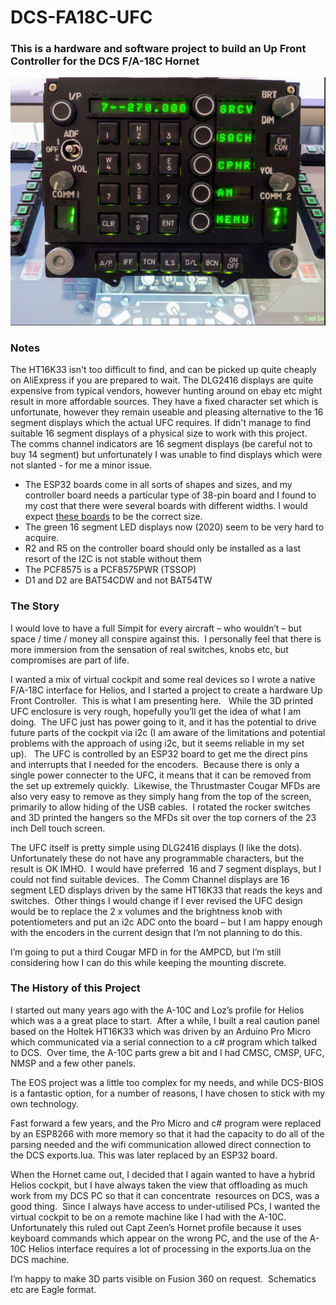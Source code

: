 # DCS-FA18C-UFC
### This is a hardware and software project to build an Up Front Controller for the DCS F/A-18C Hornet
![Hornet UFC with 2020 Acrylic Case](/images/UFC_Acrylic.png)
### Notes

The HT16K33 isn't too difficult to find, and can be picked up quite cheaply on AliExpress if you are prepared to wait.  The DLG2416 displays are quite expensive from 
typical vendors, however hunting around on ebay etc might result in more affordable sources.  They have a fixed character set which is unfortunate, however they remain useable and pleasing alternative to the 16 segment displays which the actual UFC requires.  If didn't manage to find suitable 16 segment displays of a physical size to work with this 
project.  The comms channel indicators are 16 segment displays (be careful not to buy 14 segment) but unfortunately I was unable to find displays which were not slanted - for me a minor issue.
* The ESP32 boards come in all sorts of shapes and sizes, and my controller board needs
a particular type of 38-pin board and I found to my cost that there were several boards with different widths.  I would expect [these boards](https://www.amazon.co.uk/AZDelivery-NodeMcu-CP2102-Development-including/dp/B074RGW2VQ/) to be the correct size.
* The green 16 segment LED displays now (2020) seem to be very hard to acquire.
* R2 and R5 on the controller board should only be installed as a last resort of the I2C is not stable without them
* The PCF8575 is a PCF8575PWR (TSSOP)
* D1 and D2 are BAT54CDW and not BAT54TW


### The Story
I would love to have a full Simpit for every aircraft – who
wouldn’t – but space / time / money all conspire against this.  I personally
feel that there is more immersion from the sensation of real switches, knobs
etc, but compromises are part of life.

I wanted a mix of virtual cockpit and some real devices so I
wrote a native F/A-18C interface for Helios, and I started a project to create
a hardware Up Front Controller.  This is what I am presenting here.   While the
3D printed UFC enclosure is very rough, hopefully you’ll get the idea of what I
am doing.  The UFC just has power going to it, and it has the potential to
drive future parts of the cockpit via i2c (I am aware of the limitations and
potential problems with the approach of using i2c, but it seems reliable in my
set up).   The UFC is controlled by an ESP32 board to get me the direct pins
and interrupts that I needed for the encoders.  Because there is only a single
power connecter to the UFC, it means that it can be removed from the set up
extremely quickly.  Likewise, the Thrustmaster Cougar MFDs are also very easy
to remove as they simply hang from the top of the screen, primarily to allow
hiding of the USB cables.  I rotated the rocker switches and 3D printed the
hangers so the MFDs sit over the top corners of the 23 inch Dell touch screen.

The UFC itself is pretty simple using DLG2416 displays (I
like the dots).  Unfortunately these do not have any programmable characters,
but the result is OK IMHO.  I would have preferred  16 and 7 segment displays,
but I could not find suitable devices.  The Comm Channel displays are 16
segment LED displays driven by the same HT16K33 that reads the keys and
switches.  Other things I would change if I ever revised the UFC design would
be to replace the 2 x volumes and the brightness knob with potentiometers and
put an i2c ADC onto the board – but I am happy enough with the encoders in the
current design that I’m not planning to do this.

I’m going to put a third Cougar MFD in for the AMPCD, but
I’m still considering how I can do this while keeping the mounting discrete.

### The History of this Project

I started out many years ago with the A-10C and Loz’s
profile for Helios which was a a great place to start.  After a while, I built
a real caution panel based on the Holtek HT16K33 which was driven by an Arduino
Pro Micro which communicated via a serial connection to a c# program which
talked to DCS.  Over time, the A-10C parts grew a bit and I had CMSC, CMSP,
UFC, NMSP and a few other panels.

The EOS project was a little too complex for my needs, and
while DCS-BIOS is a fantastic option, for a number of reasons, I have chosen to
stick with my own technology.

Fast forward a few years, and the Pro Micro and c# program
were replaced by an ESP8266 with more memory so that it had the capacity to do
all of the parsing needed and the wifi communication allowed direct connection
to the DCS exports.lua.  This was later replaced by an ESP32 board.

When the Hornet came out, I decided that I again wanted to
have a hybrid Helios cockpit, but I have always taken the view that offloading
as much work from my DCS PC so that it can concentrate  resources on DCS, was a
good thing.  Since I always have access to under-utilised PCs, I wanted the
virtual cockpit to be on a remote machine like I had with the A-10C. 
Unfortunately this ruled out Capt Zeen’s Hornet profile because it uses
keyboard commands which appear on the wrong PC, and the use of the A-10C Helios
interface requires a lot of processing in the exports.lua on the DCS machine.

I’m happy to make 3D parts visible on Fusion 360 on request.  Schematics etc are
Eagle format.
